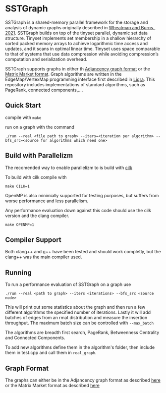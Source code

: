 # SSTGraph

SSTGraph is a shared-memory parallel framework for the storage and analysis of dynamic graphs originally described in [Wheatman and Burns., 2021](link). SSTGraph builds on top of the tinyset parallel, dynamic set data structure. Tinyset implements set membership in a shallow hierarchy of sorted packed memory
arrays to achieve logarithmic time access and updates, and it scans in optimal linear time. Tinyset uses space comparable to that of systems that use data compression while avoiding compression’s computation and serialization overhead.

SSTGraph supports graphs in either th [Adjancency graph format](http://www.cs.cmu.edu/~pbbs/benchmarks/graphIO.html) or the [Matrix Market format](https://networkrepository.com/mtx-matrix-market-format.html). Graph algorithms are written in the EdgeMap/VertexMap programming interface first described in [Ligra](link). This repository includes implementations of standard algorithms, such as PageRank, connected components,....


## Quick Start

compile with `make`

run on a graph with the command 
```
./run --real <file path to graph> --iters=<iteration per algorithm> --bfs_src=<source for algorithms which need one>
```

## Build with Parallelizm 

The recomended way to enable parallelizm to is build with [cilk](https://cilk.mit.edu/) 

To build with cilk compile with
```
make CILK=1
```

OpenMP is also minimially supported for testing purposes, but suffers from worse performance and less parallelism.

Any performance evaluation down against this code should use the cilk version and the clang compiler.

```
make OPENMP=1
```

## Compiler Support

Both clang++ and g++ have been tested and should work completly, but the clang++ was the main compiler used.

## Running

To run a performance evaluation of SSTGraph on a graph use 

```
./run --real <path to graph> --iters <iterations> --bfs_src <source node>
```

This will print out some statistics about the graph and then run a few different algorithms the specified number of iterations.  Lastly it will add batches of edges from an rmat distribution and measure the insertion throughput. The maximum batch size can be controlled with `--max_batch`

The algorithms are breadth first search, PageRank, Betweenness Centrality and Connected Components.


To add new algorithms define them in the algorithm's folder, then include them in test.cpp and call them in `real_graph`.

## Graph Format
The graphs can either be in the Adjancency graph format as described [here](http://www.cs.cmu.edu/~pbbs/benchmarks/graphIO.html) or the Matrix Market format as described [here](https://networkrepository.com/mtx-matrix-market-format.html)
